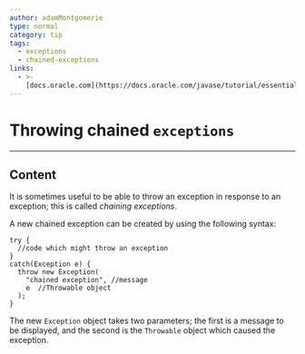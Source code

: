 ```yaml
---
author: adamMontgomerie
type: normal
category: tip
tags:
  - exceptions
  - chained-exceptions
links:
  - >-
    [docs.oracle.com](https://docs.oracle.com/javase/tutorial/essential/exceptions/chained.html){website}
---
```


# Throwing chained `exceptions`


---

## Content

It is sometimes useful to be able to throw an exception in response to an exception; this is called *chaining exceptions*.

A new chained exception can be created by using the following syntax:

```plain-text
try {
  //code which might throw an exception
}
catch(Exception e) {
  throw new Exception(
    "chained exception", //message
    e  //Throwable object
  ); 
}
```

The new `Exception` object takes two parameters; the first is a message to be displayed, and the second is the `Throwable` object which caused the exception.
 
